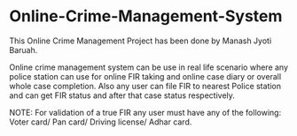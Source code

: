 # Online-Crime-Management-System
This Online Crime Management Project has been done by Manash Jyoti Baruah.

Online crime management system can be use in real life scenario where any police station can use for online FIR taking and online case diary or overall whole case completion.
Also any user can file FIR to nearest Police station and can get FIR status and after that case status respectively.

NOTE: For validation of a true FIR any user must have any of the following: Voter card/ Pan card/ Driving license/ Adhar card.
